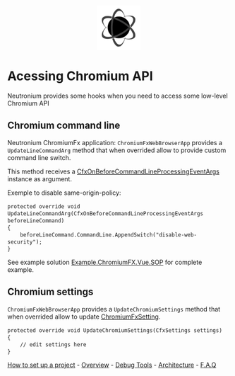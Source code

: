 <p align="center"><img <p align="center"><img width="100"src="../../Deploy/logo.png"></p>

# Acessing Chromium API

Neutronium provides some hooks when you need to access some low-level Chromium API


## Chromium command line

Neutronium ChromiumFx application: `ChromiumFxWebBrowserApp` provides a `UpdateLineCommandArg` method that when overrided allow to provide custom command line switch.

This method receives a [CfxOnBeforeCommandLineProcessingEventArgs](https://chromiumfx.bitbucket.org/api/html/T_Chromium_Event_CfxOnBeforeCommandLineProcessingEventArgs.htm) instance as argument.


Exemple to disable same-origin-policy:
```CSharp
protected override void UpdateLineCommandArg(CfxOnBeforeCommandLineProcessingEventArgs beforeLineCommand)
{
    beforeLineCommand.CommandLine.AppendSwitch("disable-web-security");
}
```

See example solution [Example.ChromiumFX.Vue.SOP](https://github.com/NeutroniumCore/Neutronium/tree/master/Examples/Example.ChromiumFX.Vue.SOP) for complete example.


## Chromium settings

`ChromiumFxWebBrowserApp` provides a `UpdateChromiumSettings` method that when overrided allow to update [ChromiumFxSetting](https://chromiumfx.bitbucket.io/api/html/T_Chromium_CfxSettings.htm).


```CSharp
protected override void UpdateChromiumSettings(CfxSettings settings) 
{
    // edit settings here
}
```

[How to set up a project](./SetUp.md) - [Overview](./Overview.md) - [Debug Tools](./Tools.md) - [Architecture](./Architecture.md) - [F.A.Q](./FAQ.md)
